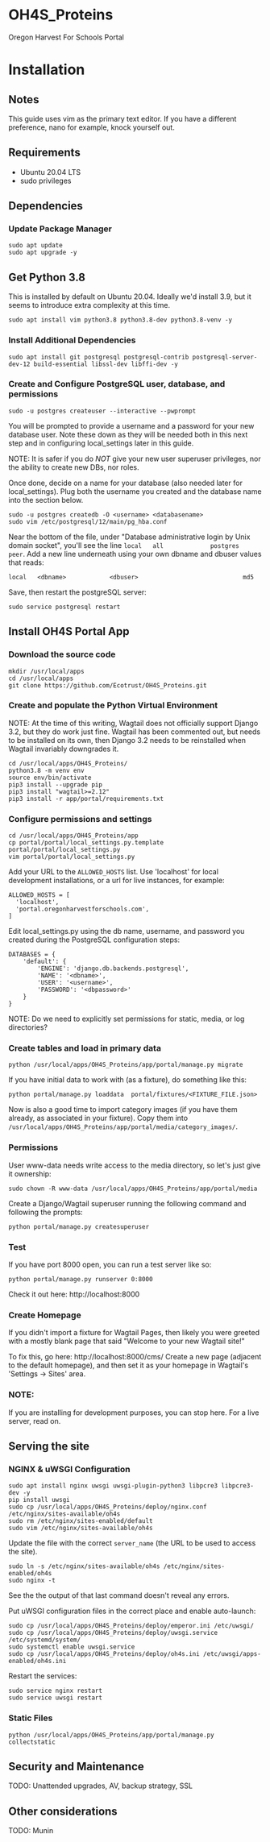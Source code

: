 # OH4S_Proteins
Oregon Harvest For Schools Portal

# Installation
## Notes
This guide uses vim as the primary text editor. If you have a different
preference, nano for example, knock yourself out.

## Requirements
* Ubuntu 20.04 LTS
* sudo privileges

## Dependencies
### Update Package Manager
```
sudo apt update
sudo apt upgrade -y
```

## Get Python 3.8
This is installed by default on Ubuntu 20.04. Ideally we'd install 3.9, but it
seems to introduce extra complexity at this time.
```
sudo apt install vim python3.8 python3.8-dev python3.8-venv -y
```

### Install Additional Dependencies
```
sudo apt install git postgresql postgresql-contrib postgresql-server-dev-12 build-essential libssl-dev libffi-dev -y
```

### Create and Configure PostgreSQL user, database, and permissions
```
sudo -u postgres createuser --interactive --pwprompt
```
You will be prompted to provide a username and a password for your new database user.
Note these down as they will be needed both in this next step and in configuring
local_settings later in this guide.

NOTE: It is safer if you do *NOT* give your new user superuser privileges, nor
the ability to create new DBs, nor roles.

Once done, decide on a name for your database (also needed later for local_settings).
Plug both the username you created and the database name into the section below.
```
sudo -u postgres createdb -O <username> <databasename>
sudo vim /etc/postgresql/12/main/pg_hba.conf
```
Near the bottom of the file, under "Database administrative login by Unix domain
socket", you'll see the line `local   all             postgres                  
              peer`. Add a new line underneath using your own dbname and dbuser
values that reads:
```
local   <dbname>            <dbuser>                             md5
```

Save, then restart the postgreSQL server:
```
sudo service postgresql restart
```

## Install OH4S Portal App
### Download the source code
```
mkdir /usr/local/apps
cd /usr/local/apps
git clone https://github.com/Ecotrust/OH4S_Proteins.git
```

### Create and populate the Python Virtual Environment
NOTE: At the time of this writing, Wagtail does not officially support
Django 3.2, but they do work just fine. Wagtail has been commented out, but
needs to be installed on its own, then Django 3.2 needs to be reinstalled when
Wagtail invariably downgrades it.
```
cd /usr/local/apps/OH4S_Proteins/
python3.8 -m venv env
source env/bin/activate
pip3 install --upgrade pip
pip3 install "wagtail>=2.12"
pip3 install -r app/portal/requirements.txt
```

### Configure permissions and settings
```
cd /usr/local/apps/OH4S_Proteins/app
cp portal/portal/local_settings.py.template portal/portal/local_settings.py
vim portal/portal/local_settings.py
```

Add your URL to the `ALLOWED_HOSTS` list. Use 'localhost' for local development
installations, or a url for live instances, for example:
```
ALLOWED_HOSTS = [
  'localhost',
  'portal.oregonharvestforschools.com',
]
```

Edit local_settings.py using the db name, username, and password you created
during the PostgreSQL configuration steps:
```
DATABASES = {
    'default': {
        'ENGINE': 'django.db.backends.postgresql',
        'NAME': '<dbname>',
        'USER': '<username>',
        'PASSWORD': '<dbpassword>'
    }
}
```

NOTE: Do we need to explicitly set permissions for static, media, or log directories?

### Create tables and load in primary data
```
python /usr/local/apps/OH4S_Proteins/app/portal/manage.py migrate
```

If you have initial data to work with (as a fixture), do something like this:
```
python portal/manage.py loaddata  portal/fixtures/<FIXTURE_FILE.json>
```

Now is also a good time to import category images (if you have them already, as
associated in your fixture). Copy them into
`/usr/local/apps/OH4S_Proteins/app/portal/media/category_images/`.

### Permissions
User www-data needs write access to the media directory, so let's just give it ownership:
```
sudo chown -R www-data /usr/local/apps/OH4S_Proteins/app/portal/media
```

Create a Django/Wagtail superuser running the following command and following the prompts:
```
python portal/manage.py createsuperuser
```

### Test
If you have port 8000 open, you can run a test server like so:
```
python portal/manage.py runserver 0:8000
```

Check it out here: http://localhost:8000

### Create Homepage
If you didn't import a fixture for Wagtail Pages, then likely you were greeted
with a mostly blank page that said "Welcome to your new Wagtail site!"

To fix this, go here: http://localhost:8000/cms/
Create a new page (adjacent to the default homepage), and then set it as your
homepage in Wagtail's 'Settings -> Sites' area.

### NOTE:
If you are installing for development purposes, you can stop here. For a live
server, read on.

## Serving the site

### NGINX & uWSGI Configuration
```
sudo apt install nginx uwsgi uwsgi-plugin-python3 libpcre3 libpcre3-dev -y
pip install uwsgi
sudo cp /usr/local/apps/OH4S_Proteins/deploy/nginx.conf /etc/nginx/sites-available/oh4s
sudo rm /etc/nginx/sites-enabled/default
sudo vim /etc/nginx/sites-available/oh4s
```

Update the file with the correct `server_name` (the URL to be used to access the site).

```
sudo ln -s /etc/nginx/sites-available/oh4s /etc/nginx/sites-enabled/oh4s
sudo nginx -t
```
See the the output of that last command doesn't reveal any errors.


Put uWSGI configuration files in the correct place and enable auto-launch:
```
sudo cp /usr/local/apps/OH4S_Proteins/deploy/emperor.ini /etc/uwsgi/
sudo cp /usr/local/apps/OH4S_Proteins/deploy/uwsgi.service /etc/systemd/system/
sudo systemctl enable uwsgi.service
sudo cp /usr/local/apps/OH4S_Proteins/deploy/oh4s.ini /etc/uwsgi/apps-enabled/oh4s.ini
```

Restart the services:
```
sudo service nginx restart
sudo service uwsgi restart
```

### Static Files
```
python /usr/local/apps/OH4S_Proteins/app/portal/manage.py collectstatic
```

## Security and Maintenance
TODO: Unattended upgrades, AV, backup strategy, SSL

## Other considerations
TODO: Munin
